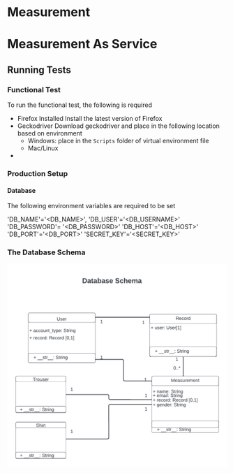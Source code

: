 # Measurement
# Measurement As Service

## Running Tests
### Functional Test
To run the functional test, the following is required
- Firefox Installed
Install the latest version of Firefox
- Geckodriver
Download geckodriver and place in the following location based on environment
    - Windows: place in the `Scripts` folder of virtual environment file
    - Mac/Linux
-

### Production Setup
#### Database
The following environment variables are required to be set

'DB_NAME'='<DB_NAME>',
'DB_USER'='<DB_USERNAME>'
'DB_PASSWORD'= '<DB_PASSWORD>'
'DB_HOST'='<DB_HOST>'
'DB_PORT'='<DB_PORT>'
'SECRET_KEY'='<SECRET_KEY>'

### The Database Schema

![DataBase Schema](/database_schema.png)
